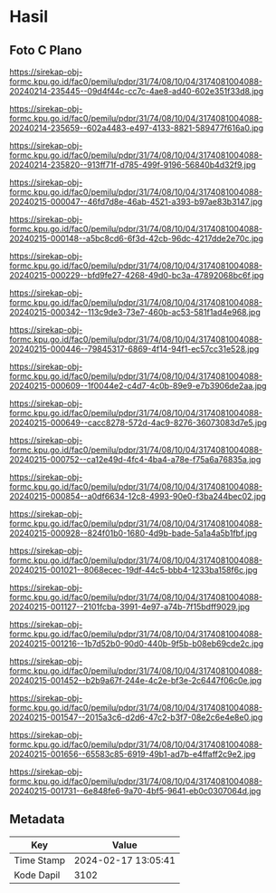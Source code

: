 # Hasil

## Foto C Plano

https://sirekap-obj-formc.kpu.go.id/fac0/pemilu/pdpr/31/74/08/10/04/3174081004088-20240214-235445--09d4f44c-cc7c-4ae8-ad40-602e351f33d8.jpg

https://sirekap-obj-formc.kpu.go.id/fac0/pemilu/pdpr/31/74/08/10/04/3174081004088-20240214-235659--602a4483-e497-4133-8821-589477f616a0.jpg

https://sirekap-obj-formc.kpu.go.id/fac0/pemilu/pdpr/31/74/08/10/04/3174081004088-20240214-235820--913ff71f-d785-499f-9196-56840b4d32f9.jpg

https://sirekap-obj-formc.kpu.go.id/fac0/pemilu/pdpr/31/74/08/10/04/3174081004088-20240215-000047--46fd7d8e-46ab-4521-a393-b97ae83b3147.jpg

https://sirekap-obj-formc.kpu.go.id/fac0/pemilu/pdpr/31/74/08/10/04/3174081004088-20240215-000148--a5bc8cd6-6f3d-42cb-96dc-4217dde2e70c.jpg

https://sirekap-obj-formc.kpu.go.id/fac0/pemilu/pdpr/31/74/08/10/04/3174081004088-20240215-000229--bfd9fe27-4268-49d0-bc3a-47892068bc6f.jpg

https://sirekap-obj-formc.kpu.go.id/fac0/pemilu/pdpr/31/74/08/10/04/3174081004088-20240215-000342--113c9de3-73e7-460b-ac53-581f1ad4e968.jpg

https://sirekap-obj-formc.kpu.go.id/fac0/pemilu/pdpr/31/74/08/10/04/3174081004088-20240215-000446--79845317-6869-4f14-94f1-ec57cc31e528.jpg

https://sirekap-obj-formc.kpu.go.id/fac0/pemilu/pdpr/31/74/08/10/04/3174081004088-20240215-000609--1f0044e2-c4d7-4c0b-89e9-e7b3906de2aa.jpg

https://sirekap-obj-formc.kpu.go.id/fac0/pemilu/pdpr/31/74/08/10/04/3174081004088-20240215-000649--cacc8278-572d-4ac9-8276-36073083d7e5.jpg

https://sirekap-obj-formc.kpu.go.id/fac0/pemilu/pdpr/31/74/08/10/04/3174081004088-20240215-000752--ca12e49d-4fc4-4ba4-a78e-f75a6a76835a.jpg

https://sirekap-obj-formc.kpu.go.id/fac0/pemilu/pdpr/31/74/08/10/04/3174081004088-20240215-000854--a0df6634-12c8-4993-90e0-f3ba244bec02.jpg

https://sirekap-obj-formc.kpu.go.id/fac0/pemilu/pdpr/31/74/08/10/04/3174081004088-20240215-000928--824f01b0-1680-4d9b-bade-5a1a4a5b1fbf.jpg

https://sirekap-obj-formc.kpu.go.id/fac0/pemilu/pdpr/31/74/08/10/04/3174081004088-20240215-001021--8068ecec-19df-44c5-bbb4-1233ba158f6c.jpg

https://sirekap-obj-formc.kpu.go.id/fac0/pemilu/pdpr/31/74/08/10/04/3174081004088-20240215-001127--2101fcba-3991-4e97-a74b-7f15bdff9029.jpg

https://sirekap-obj-formc.kpu.go.id/fac0/pemilu/pdpr/31/74/08/10/04/3174081004088-20240215-001216--1b7d52b0-90d0-440b-9f5b-b08eb69cde2c.jpg

https://sirekap-obj-formc.kpu.go.id/fac0/pemilu/pdpr/31/74/08/10/04/3174081004088-20240215-001452--b2b9a67f-244e-4c2e-bf3e-2c6447f06c0e.jpg

https://sirekap-obj-formc.kpu.go.id/fac0/pemilu/pdpr/31/74/08/10/04/3174081004088-20240215-001547--2015a3c6-d2d6-47c2-b3f7-08e2c6e4e8e0.jpg

https://sirekap-obj-formc.kpu.go.id/fac0/pemilu/pdpr/31/74/08/10/04/3174081004088-20240215-001656--65583c85-6919-49b1-ad7b-e4ffaff2c9e2.jpg

https://sirekap-obj-formc.kpu.go.id/fac0/pemilu/pdpr/31/74/08/10/04/3174081004088-20240215-001731--6e848fe6-9a70-4bf5-9641-eb0c0307064d.jpg


## Metadata

| Key        | Value               |
| ---------- | ------------------- |
| Time Stamp | 2024-02-17 13:05:41 |
| Kode Dapil | 3102                |



